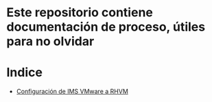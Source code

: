 # Este repositorio contiene documentación de proceso, útiles para no olvidar

# Indice
- [Configuración de IMS VMware a RHVM ](ims_vmware_to_rhv.md)

